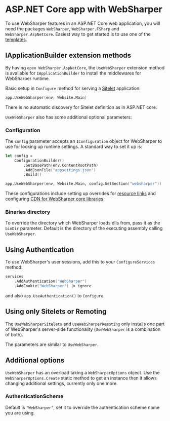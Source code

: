 # ASP.NET Core app with WebSharper

To use WebSharper features in an ASP.NET Core web application,
you will need the packages `WebSharper`, `WebSharper.FSharp` and `WebSharper.AspNetCore`.
Easiest way to get started is to use one of the [templates](Install.md#netcore).

## IApplicationBuilder extension methods

By having `open WebSharper.AspNetCore`, the `UseWebSharper` extension method is available for `IApplicationBuilder`
to install the middlewares for WebSharper runtime.

Basic setup in `Configure` method for serving a [Sitelet](sitelets.md) application:

```fsharp
app.UseWebSharper(env, Website.Main)
```

There is no automatic discovery for Sitelet definition as in ASP.NET core.

`UseWebSharper` also has some additional optional parameters:

### Configuration

The `config` parameter accepts an `IConfiguration` object for WebSharper to use for looking up runtime settings.
A standard way to set it up is:

```fsharp
let config =
    ConfigurationBuilder()
        .SetBasePath(env.ContentRootPath)
        .AddJsonFile("appsettings.json")
        .Build()

app.UseWebSharper(env, Website.Main, config.GetSection("websharper"))
````

These configurations include setting up overrides for [resource links](Resources.md#override) 
and configuring [CDN for WebSharper core libraries](Resources.md#cdn).

### Binaries directory

To override the directory which WebSharper loads dlls from, pass it as the `binDir` parameter.
Default is the directory of the executing assembly calling `UseWebSharper`.

## Using Authentication

To use WebSharper's user sessions, add this to your `ConfigureServices` method:

```fsharp
services
    .AddAuthentication("WebSharper")
    .AddCookie("WebSharper") |> ignore
```

and also `app.UseAuthentication()` to `Configure`.

## Using only Sitelets or Remoting

The `UseWebSharperSitelets` and `UseWebSharperRemoting` only installs one part of WebSharper's
server-side functionality (`UseWebSharper` is a combination of both).

The parameters are similar to `UseWebSharper`.

## Additional options

`UseWebSharper` has an overload taking a `WebSharperOptions` object.
Use the `WebSharperOptions.Create` static method to get an instance then it allows
changing additional settings, currently only one more.

### AuthenticationScheme

Default is `"WebSharper"`, set it to override the authentication scheme name you are using.
